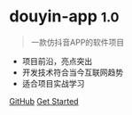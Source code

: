 <!-- _coverpage.md -->

# douyin-app <small>1.0</small>

> 一款仿抖音APP的软件项目

- 项目前沿，亮点突出
- 开发技术符合当今互联网趋势
- 适合项目实战学习

[GitHub](https://github.com/He-Xiang-best/douyin-app)
[Get Started](/README.md)